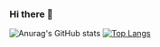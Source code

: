 ### Hi there 👋

<!--
**MariaAlice00/MariaAlice00** is a ✨ _special_ ✨ repository because its `README.md` (this file) appears on your GitHub profile.

Here are some ideas to get you started:

- 🔭 I’m currently working on ...
- 🌱 I’m currently learning ...
- 👯 I’m looking to collaborate on ...
- 🤔 I’m looking for help with ...
- 💬 Ask me about ...
- 📫 How to reach me: ...
- 😄 Pronouns: ...
- ⚡ Fun fact: ...
-->

![Anurag's GitHub stats](https://github-readme-stats.vercel.app/api?username=MariaAlice00&show_icons=true&theme=radical)
[![Top Langs](https://github-readme-stats.vercel.app/api/top-langs/?username=MariaAlice00&layout=compact)](https://github.com/MariaAlice00/github-readme-stats)

<!--feito-->
